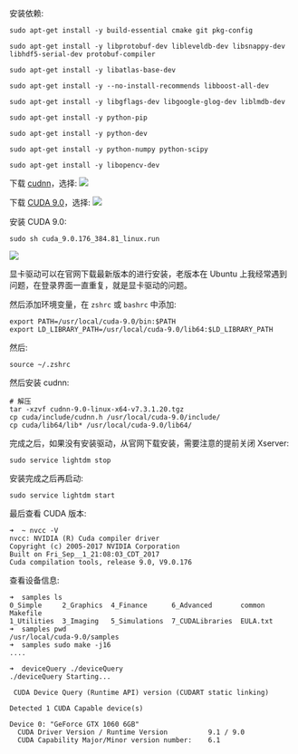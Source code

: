 安装依赖:
```shell
sudo apt-get install -y build-essential cmake git pkg-config

sudo apt-get install -y libprotobuf-dev libleveldb-dev libsnappy-dev libhdf5-serial-dev protobuf-compiler

sudo apt-get install -y libatlas-base-dev

sudo apt-get install -y --no-install-recommends libboost-all-dev

sudo apt-get install -y libgflags-dev libgoogle-glog-dev liblmdb-dev

sudo apt-get install -y python-pip

sudo apt-get install -y python-dev

sudo apt-get install -y python-numpy python-scipy

sudo apt-get install -y libopencv-dev
```

下载 [cudnn](https://developer.nvidia.com/rdp/cudnn-download)，选择:
![](https://hzzone.io/images/1538271042141.jpg)

下载 [CUDA 9.0](https://developer.nvidia.com/cuda-90-download-archive)，选择:
![](https://hzzone.io/images/1538275475225.jpg)


安装 CUDA 9.0:
```shell
sudo sh cuda_9.0.176_384.81_linux.run
```
![](https://hzzone.io/images/563A2032-2DD5-46C3-AE6D-49BF4C068FE3.png)

显卡驱动可以在官网下载最新版本的进行安装，老版本在 Ubuntu 上我经常遇到问题，在登录界面一直重复，就是显卡驱动的问题。

然后添加环境变量，在 `zshrc` 或 `bashrc` 中添加:
```shell
export PATH=/usr/local/cuda-9.0/bin:$PATH
export LD_LIBRARY_PATH=/usr/local/cuda-9.0/lib64:$LD_LIBRARY_PATH
```
然后:
```shell
source ~/.zshrc
```

然后安装 cudnn:
```shell
# 解压
tar -xzvf cudnn-9.0-linux-x64-v7.3.1.20.tgz
cp cuda/include/cudnn.h /usr/local/cuda-9.0/include/
cp cuda/lib64/lib* /usr/local/cuda-9.0/lib64/
```

完成之后，如果没有安装驱动，从官网下载安装，需要注意的提前关闭 Xserver:
```shell
sudo service lightdm stop
```
安装完成之后再启动:
```shell
sudo service lightdm start
```

最后查看 CUDA 版本:
```shell
➜  ~ nvcc -V
nvcc: NVIDIA (R) Cuda compiler driver
Copyright (c) 2005-2017 NVIDIA Corporation
Built on Fri_Sep__1_21:08:03_CDT_2017
Cuda compilation tools, release 9.0, V9.0.176
```
查看设备信息:
```shell
➜  samples ls
0_Simple     2_Graphics  4_Finance      6_Advanced       common    Makefile
1_Utilities  3_Imaging   5_Simulations  7_CUDALibraries  EULA.txt
➜  samples pwd
/usr/local/cuda-9.0/samples
➜  samples sudo make -j16
....
```

```shell
➜  deviceQuery ./deviceQuery
./deviceQuery Starting...

 CUDA Device Query (Runtime API) version (CUDART static linking)

Detected 1 CUDA Capable device(s)

Device 0: "GeForce GTX 1060 6GB"
  CUDA Driver Version / Runtime Version          9.1 / 9.0
  CUDA Capability Major/Minor version number:    6.1
```
